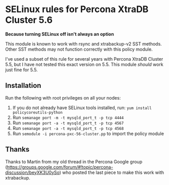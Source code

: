 # SELinux rules for Percona XtraDB Cluster 5.6
**Because turning SELinux off isn't always an option**

This module is known to work with rsync and xtrabackup-v2 SST methods.  Other SST methods may not function correctly with this policy module.

I've used a subset of this rule for several years with Percona XtraDB Cluster 5.5, but I have not tested this exact version on 5.5.  This module *should* work just fine for 5.5.

Installation
------------

Run the following with root privileges on all your nodes:

1. If you do not already have SELinux tools installed, run: `yum install policycoreutils-python`
2. Run `semanage port -m -t mysqld_port_t -p tcp 4444`
3. Run `semanage port -a -t mysqld_port_t -p tcp 4567`
4. Run `semanage port -a -t mysqld_port_t -p tcp 4568`
5. Run `semodule -i percona-pxc-56-cluster.pp` to import the policy module

Thanks
------

Thanks to Martin from my old thread in the Percona Google group (https://groups.google.com/forum/#!topic/percona-discussion/beyXK3U0ySo) who posted the last piece to make this work with xtrabackup.
